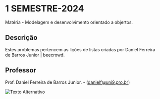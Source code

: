 # 1 SEMESTRE-2024
Matéria -  Modelagem e desenvolvimento orientado a objertos.

## Descrição

Estes problemas pertencem as lições de listas criadas por Daniel Ferreira de Barros Junior | beecrowd.

## Professor
Prof.  Daniel Ferreira de Barros Junior. - ([danielf@uni9.pro.br](mailto:danielf@uni9.pro.br))


<img align = "center" src="https://cdn-icons-png.flaticon.com/512/1183/1183618.png" alt="Texto Alternativo" >

